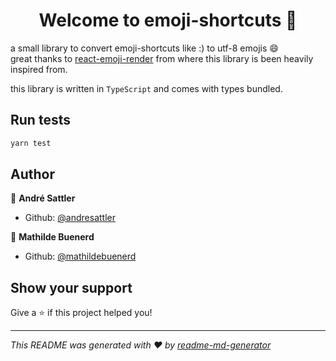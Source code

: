 <h1 align="center">Welcome to emoji-shortcuts 👋</h1>

a small library to convert emoji-shortcuts like :) to utf-8 emojis 😄  
great thanks to [react-emoji-render](https://github.com/tommoor/react-emoji-render) from where this library is been heavily inspired from.

this library is written in `TypeScript` and comes with types bundled.


## Run tests

```sh
yarn test
```

## Author

👤 **André Sattler**

* Github: [@andresattler](https://github.com/andresattler)

👤 **Mathilde Buenerd**

* Github: [@mathildebuenerd](https://github.com/mathildebuenerd)

## Show your support

Give a ⭐️ if this project helped you!

***
_This README was generated with ❤️ by [readme-md-generator](https://github.com/kefranabg/readme-md-generator)_
